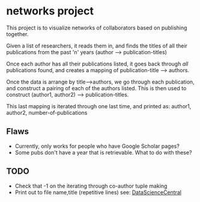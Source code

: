 # networks project
This project is to visualize networks of collaborators based on publishing together.

Given a list of researchers, it reads them in, and finds the titles of all their publications from the past 'n' years (author --> publication-titles)

Once each author has all their publications listed, it goes back through _all_ publications found, and creates a mapping of publication-title --> authors.

Once the data is arrange by title-->authors, we go through each publication, and construct a pairing of each of the authors listed. This is then used to construct (author1, author2) --> publication-titles. 

This last mapping is iterated through one last time, and printed as: author1, author2, number-of-publications

## Flaws
* Currently, only works for people who have Google Scholar pages?
* Some pubs don't have a year that is retrievable. What to do with these?

## TODO
* Check that -1 on the iterating through co-author tuple making
* Print out to file name,title (repetitive lines) see: [DataScienceCentral](https://www.datasciencecentral.com/profiles/blogs/some-social-network-analysis-with-python)